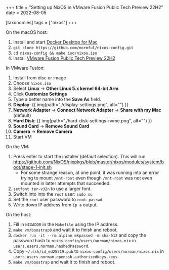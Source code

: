 +++
title = "Setting up NixOS in VMware Fusion Public Tech Preview 22H2"
date = 2022-08-05

[taxonomies]
tags = ["nixos"]
+++

On the macOS host:

1. Install and start [Docker Desktop for Mac](https://docs.docker.com/desktop/install/mac-install)
1. `git clone https://github.com/normful/nixos-config.git`
1. `cd nixos-config && make iso/nixos.iso`
1. Install [VMware Fusion Public Tech Preview 22H2](https://customerconnect.vmware.com/downloads/get-download?downloadGroup=FUS-PUBTP-22H2)

In VMware Fusion:
1. Install from disc or image
1. Choose `nixos.iso`
1. Select **Linux** -> **Other Linux 5.x kernel 64-bit Arm**
1. Click **Customize Settings**
1. Type a better name into the **Save As** field.
1. **Display**:
    {{ img(path="./display-settings.png", alt="") }}
1. **Network Adapter** -> **Connect Network Adapter** -> **Share with my Mac** (default)
1. **Hard Disk**:
    {{ img(path="./hard-disk-settings-nvme.png", alt="") }}
1. **Sound Card** -> **Remove Sound Card**
1. **Camera** -> **Remove Camera**
1. Start VM

On the VM:
1. Press enter to start the installer (default selection). This will run https://github.com/NixOS/nixpkgs/blob/master/nixos/modules/system/boot/stage-1-init.sh
    - For some strange reason, at one point, it was running into an error trying to mount `/mnt-root` even though `/mnt-root` was not even mounted in latter attempts that succeeded.
1. `setfont ter-v32n` to use a larger font.
1. Switch into into the `root` user: `sudo su`
1. Set the `root` user password to `root`: `passwd`
1. Write down IP address from `ip a` output.

On the host:
1. Fill in `NIXADDR` in the `Makefile` using the IP address.
1. `make vm/boostrap0` and wait it to finish and reboot.
1. `docker run -it --rm alpine mkpasswd -m sha-512` and copy the password hash to `nixos-config/users/norman/nixos.nix` in `users.users.norman.hashedPassword`.
1. Copy `~/.ssh/id_ed25519.pub` to `nixos-config/users/norman/nixos.nix` in `users.users.norman.openssh.authorizedKeys.keys`.
1. `make vm/boostrap` and wait it to finish and reboot.
